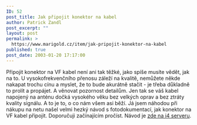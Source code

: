 ```yaml
---
ID: 52
post_title: Jak připojit konektor na kabel
author: Patrick Zandl
post_excerpt: ""
layout: post
permalink: >
  https://www.marigold.cz/item/jak-pripojit-konektor-na-kabel
published: true
post_date: 2003-01-20 17:17:00
---
```

Připojit konektor na VF kabel není ani tak těžké, jako spíše&#160;musíte vědět, jak na to. U vysokofrekvenčního přenosu záleží na kvalitě, nemůžete někde nakapat trochu cínu a myslet, že to bude akurátně stačit - je třeba důkladně to prolít a propájet. A věnovat pozornost detailům. Jen tak se váš kabel napojený na anténu dočká vysokého věku bez velkých oprav a bez ztráty kvality signálu. A to je to, o co nám všem asi běží. Já jsem náhodou při nákupu na netu našel velmi hezký návod s fotodokumentací, jak konektor na VF kabel připojit. Doporučuji začínajícím pročíst. Návod je <A href="http://www.i4shop.net/cz/iObchod/WebInfo.asp?idprod=faq" target=_blank>zde na i4 serveru</A>.